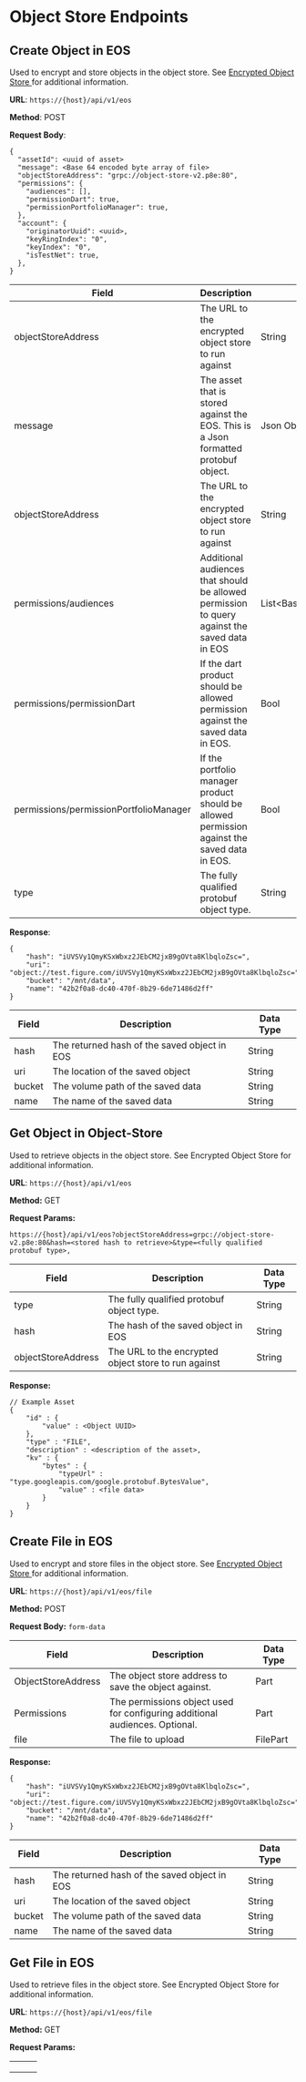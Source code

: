# Object Store Endpoints

## Create Object in EOS

Used to encrypt and store objects in the object store. See [Encrypted Object Store ](https://docs.provenance.io/p8e/overview/encrypted-object-store)for additional information.

**URL**: `https://{host}/api/v1/eos`

**Method**: POST

**Request Body**:

```
{
  "assetId": <uuid of asset>
  "message": <Base 64 encoded byte array of file>
  "objectStoreAddress": "grpc://object-store-v2.p8e:80",
  "permissions": {
    "audiences": [],
    "permissionDart": true,
    "permissionPortfolioManager": true,
  },
  "account": {
    "originatorUuid": <uuid>,
    "keyRingIndex": "0",
    "keyIndex": "0",
    "isTestNet": true,
  },
}
```

| Field                                  | Description                                                                                   | Data Type                     |
| -------------------------------------- | --------------------------------------------------------------------------------------------- | ----------------------------- |
| objectStoreAddress                     | The URL to the encrypted object store to run against                                          | String                        |
| message                                | The asset that is stored against the EOS. This is a Json formatted protobuf object.           | Json Object                   |
| objectStoreAddress                     | The URL to the encrypted object store to run against                                          | String                        |
| permissions/audiences                  | Additional audiences that should be allowed permission to query against the saved data in EOS | List\<Base64EncodedPublicKey> |
| permissions/permissionDart             | If the dart product should be allowed permission against the saved data in EOS.               | Bool                          |
| permissions/permissionPortfolioManager | If the portfolio manager product should be allowed permission against the saved data in EOS.  | Bool                          |
| type                                   | The fully qualified protobuf object type.                                                     | String                        |

**Response**:

```
{
    "hash": "iUVSVy1QmyKSxWbxz2JEbCM2jxB9gOVta8KlbqloZsc=",
    "uri": "object://test.figure.com/iUVSVy1QmyKSxWbxz2JEbCM2jxB9gOVta8KlbqloZsc=",
    "bucket": "/mnt/data",
    "name": "42b2f0a8-dc40-470f-8b29-6de71486d2ff"
}
```

| Field  | Description                                  | Data Type |
| ------ | -------------------------------------------- | --------- |
| hash   | The returned hash of the saved object in EOS | String    |
| uri    | The location of the saved object             | String    |
| bucket | The volume path of the saved data            | String    |
| name   | The name of the saved data                   | String    |

## Get Object in Object-Store

Used to retrieve objects in the object store. See Encrypted Object Store for additional information.

**URL**: `https://{host}/api/v1/eos`

**Method:** GET

**Request Params:**

```
https://{host}/api/v1/eos?objectStoreAddress=grpc://object-store-v2.p8e:80&hash=<stored hash to retrieve>&type=<fully qualified protobuf type>,
```

| Field              | Description                                          | Data Type |
| ------------------ | ---------------------------------------------------- | --------- |
| type               | The fully qualified protobuf object type.            | String    |
| hash               | The hash of the saved object in EOS                  | String    |
| objectStoreAddress | The URL to the encrypted object store to run against | String    |

**Response:**

```
// Example Asset
{
    "id" : {
        "value" : <Object UUID>
    },
    "type" : "FILE",
    "description" : <description of the asset>,
    "kv" : {
        "bytes" : {
            "typeUrl" : "type.googleapis.com/google.protobuf.BytesValue",
            "value" : <file data>
        }
    }
}
```

## Create File in EOS

Used to encrypt and store files in the object store. See [Encrypted Object Store ](https://docs.provenance.io/p8e/overview/encrypted-object-store)for additional information.

**URL**: `https://{host}/api/v1/eos/file`

**Method:** POST

**Request Body:** `form-data`

| Field              | Description                                                                 | Data Type |
| ------------------ | --------------------------------------------------------------------------- | --------- |
| ObjectStoreAddress | The object store address to save the object against.                        | Part      |
| Permissions        | The permissions object used for configuring additional audiences. Optional. | Part      |
| file               | The file to upload                                                          | FilePart  |

**Response:**

```
{
    "hash": "iUVSVy1QmyKSxWbxz2JEbCM2jxB9gOVta8KlbqloZsc=",
    "uri": "object://test.figure.com/iUVSVy1QmyKSxWbxz2JEbCM2jxB9gOVta8KlbqloZsc=",
    "bucket": "/mnt/data",
    "name": "42b2f0a8-dc40-470f-8b29-6de71486d2ff"
}
```

| Field  | Description                                  | Data Type |
| ------ | -------------------------------------------- | --------- |
| hash   | The returned hash of the saved object in EOS | String    |
| uri    | The location of the saved object             | String    |
| bucket | The volume path of the saved data            | String    |
| name   | The name of the saved data                   | String    |

## Get File in EOS

Used to retrieve files in the object store. See Encrypted Object Store for additional information.

**URL**: `https://{host}/api/v1/eos/file`

**Method:** GET

**Request Params:**

|   |   |   |
| - | - | - |
|   |   |   |
|   |   |   |
|   |   |   |
